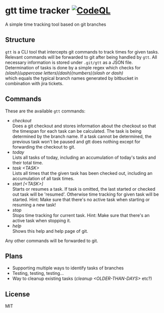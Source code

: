 # gtt time tracker [![CodeQL](https://github.com/neon-JS/gttTimeTracker/actions/workflows/codeql-analysis.yml/badge.svg)](https://github.com/neon-JS/gttTimeTracker/actions/workflows/codeql-analysis.yml)
A simple time tracking tool based on git branches

## Structure
`gtt` is a CLI tool that intercepts git commands to track times for given tasks.
Relevant commands will be forwarded to git after being handled by `gtt`. 
All necessary information is stored under `.git/gtt` as a JSON file. 
Determination of tasks is done by a simple regex which checks for  
_(slash)(uppercase letters)(dash)(numbers)(slash or dash)_  
which equals the typical branch names generated by bitbucket in combination with jira tickets.

## Commands
These are the available `gtt` commands:

- _checkout_  
  Does a git checkout and stores information about the checkout so that the timespan for each 
  task can be calculated. The task is being determined by the branch name. If a task cannot be 
  determined, the previous task won't be paused and gtt does nothing except for forwarding the 
  checkout to git. 
- _today_  
  Lists all tasks of today, including an accumulation of today's tasks and their total time.
- _task \<TASK>_  
  Lists all times that the given task has been checked out, including an accumulation of all 
  task times.
- _start \[\<TASK>]_  
  Starts or resumes a task. If task is omitted, the last started or checked out task will be 
  'resumed'. Otherwise time tracking for given task will be started.
  Hint: Make sure that there's no active task when starting or resuming a new task!
- _stop_  
  Stops time tracking for current task.
  Hint: Make sure that there's an active task when stopping it.
- _help_  
  Shows this help and help page of git.

Any other commands will be forwarded to git. 

## Plans
- Supporting multiple ways to identify tasks of branches
- Testing, testing, testing...
- Way to cleanup existing tasks (_cleanup \<OLDER-THAN-DAYS>_ etc?)

## License
MIT
